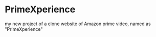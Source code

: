 # PrimeXperience
my new project of a clone website of Amazon prime video, named as "PrimeXperience"
